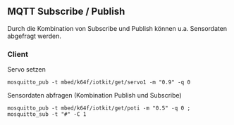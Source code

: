 ## MQTT Subscribe / Publish

Durch die Kombination von Subscribe und Publish können u.a. Sensordaten abgefragt werden.


### Client 

Servo setzen
                       
	mosquitto_pub -t mbed/k64f/iotkit/get/servo1 -m "0.9" -q 0
	
Sensordaten abfragen (Kombination Publish und Subscribe)

	mosquitto_pub -t mbed/k64f/iotkit/get/poti -m "0.5" -q 0 ; mosquitto_sub -t "#" -C 1

